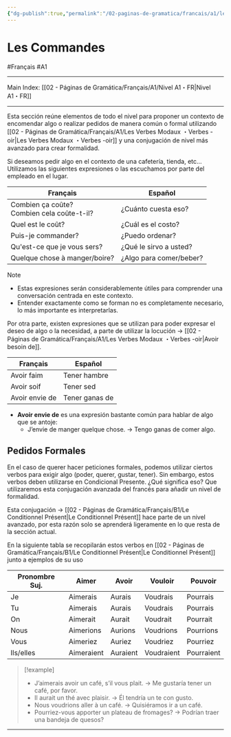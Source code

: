 ```yaml
---
{"dg-publish":true,"permalink":"/02-paginas-de-gramatica/francais/a1/les-commandes/"}
---
```


# Les Commandes
#Français #A1
___
Main Index: [[02 - Páginas de Gramática/Français/A1/Nivel A1・FR\|Nivel A1・FR]]
___
Esta sección reúne elementos de todo el nivel para proponer un contexto de encomendar algo o realizar pedidos de manera común o formal utilizando [[02 - Páginas de Gramática/Français/A1/Les Verbes Modaux ・Verbes -oir\|Les Verbes Modaux ・Verbes -oir]] y una conjugación de nivel más avanzado para crear formalidad.

Si deseamos pedir algo en el contexto de una cafetería, tienda, etc… Utilizamos las siguientes expresiones o las escuchamos por parte del empleado en el lugar.

| Français                                        | Español                 |
| ----------------------------------------------- | ----------------------- |
| Combien ça coûte?  <br>Combien cela coûte-t-il? | ¿Cuánto cuesta eso?     |
| Quel est le coût?                               | ¿Cuál es el costo?      |
| Puis-je commander?                              | ¿Puedo ordenar?         |
| Qu'est-ce que je vous sers?                     | ¿Qué le sirvo a usted?  |
| Quelque chose à manger/boire?                   | ¿Algo para comer/beber? |

> [!note] 
> - Estas expresiones serán considerablemente útiles para comprender una conversación centrada en este contexto.
> - Entender exactamente como se forman no es completamente necesario, lo más importante es interpretarlas.

Por otra parte, existen expresiones que se utilizan para poder expresar el deseo de algo o la necesidad, a parte de utilizar la locución → [[02 - Páginas de Gramática/Français/A1/Les Verbes Modaux ・Verbes -oir\|Avoir besoin de]].

| Français       | Español        |
| -------------- | -------------- |
| Avoir faim     | Tener hambre   |
| Avoir soif     | Tener sed      |
| Avoir envie de | Tener ganas de |
- **Avoir envie de** es una expresión bastante común para hablar de algo que se antoje:
    - J’envie de manger quelque chose. → Tengo ganas de comer algo.

## Pedidos Formales
En el caso de querer hacer peticiones formales, podemos utilizar ciertos verbos para exigir algo (poder, querer, gustar, tener). Sin embargo, estos verbos deben utilizarse en Condicional Presente. ¿Qué significa eso? Que utilizaremos esta conjugación avanzada del francés para añadir un nivel de formalidad.

Esta conjugación → [[02 - Páginas de Gramática/Français/B1/Le Conditionnel Présent\|Le Conditionnel Présent]] hace parte de un nivel avanzado, por esta razón solo se aprenderá ligeramente en lo que resta de la sección actual.

En la siguiente tabla se recopilarán estos verbos en [[02 - Páginas de Gramática/Français/B1/Le Conditionnel Présent\|Le Conditionnel Présent]] junto a ejemplos de su uso

| Pronombre Suj. | Aimer      | Avoir    | Vouloir    | Pouvoir    |
| -------------- | ---------- | -------- | ---------- | ---------- |
| Je             | Aimerais   | Aurais   | Voudrais   | Pourrais   |
| Tu             | Aimerais   | Aurais   | Voudrais   | Pourrais   |
| On             | Aimerait   | Aurait   | Voudrait   | Pourrait   |
| Nous           | Aimerions  | Aurions  | Voudrions  | Pourrions  |
| Vous           | Aimeriez   | Auriez   | Voudriez   | Pourriez   |
| Ils/elles      | Aimeraient | Auraient | Voudraient | Pourraient |

> [!example] 
> - J’aimerais avoir un café, s’il vous plait. → Me gustaría tener un café, por favor.
> - Il aurait un thé avec plaisir. → Él tendría un te con gusto.
> - Nous voudrions aller à un café. → Quisiéramos ir a un café.
> - Pourriez-vous apporter un plateau de fromages? → Podrían traer una bandeja de quesos?



___